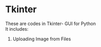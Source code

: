 # Tkinter
These are codes in Tkinter- GUI for Python <br/>
It includes:<br/>
1. Uploading Image from Files

